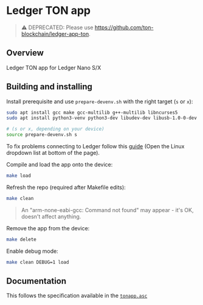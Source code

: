 # Ledger TON app

> :warning: DEPRECATED: Please use https://github.com/ton-blockchain/ledger-app-ton.

## Overview
Ledger TON app for Ledger Nano S/X

## Building and installing

Install prerequisite and use `prepare-devenv.sh` with the right target (`s` or `x`):

```bash
sudo apt install gcc make gcc-multilib g++-multilib libncurses5
sudo apt install python3-venv python3-dev libudev-dev libusb-1.0-0-dev

# (s or x, depending on your device)
source prepare-devenv.sh s 
```

To fix problems connecting to Ledger follow this [guide](https://support.ledger.com/hc/en-us/articles/115005165269-Fix-connection-issues) (Open the Linux dropdown list at bottom of the page).

Compile and load the app onto the device:
```bash
make load
```

Refresh the repo (required after Makefile edits):
```bash
make clean
```
> An "arm-none-eabi-gcc: Command not found" may appear - it's OK, doesn't affect anything.


Remove the app from the device:
```bash
make delete
```

Enable debug mode:
```bash
make clean DEBUG=1 load
```

## Documentation
This follows the specification available in the [`tonapp.asc`](https://github.com/ton-blockchain/ledger-app-ton/blob/main/doc/tonapp.asc)
